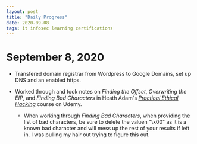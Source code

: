 ```yaml
---
layout: post
title: "Daily Progress"
date: 2020-09-08
tags: it infosec learning certifications
---
```


# September 8, 2020

- Transfered domain registrar from Wordpress to Google Domains, set up DNS
  and an enabled https.

- Worked through and took notes on *Finding the Offset*, *Overwriting the
  EIP*, and *Finding Bad Characters* in Heath Adam's [*Practical Ethical
Hacking*](https://www.udemy.com/course/practical-ethical-hacking/) course
on Udemy.

	- When working through *Finding Bad Characters*, when providing
	  the list of bad characters, be sure to delete the valuen "\x00"
as it is a known bad character and will mess up the rest of your results
if left in. I was pulling my hair out trying to figure this out.

